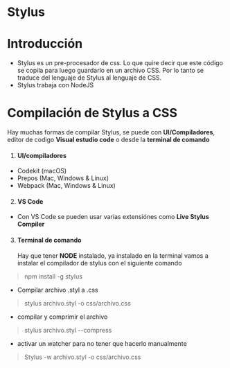 # Stylus
# Introducción
* Stylus es un pre-procesador de css. Lo que quire decir que este código se copila para luego guardarlo en un archivo CSS. Por lo tanto se traduce del lenguaje de Stylus al lenguaje de CSS.
* Stylus trabaja con NodeJS


# Compilación de Stylus a CSS
<p> Hay muchas formas de compilar Stylus, se puede con <strong>UI/Compiladores</strong>, editor de codigo <strong>Visual estudio code</strong> o desde la <strong>terminal de comando</strong></p>

 1. <h4>UI/compiladores</h4>
   - Codekit (macOS)
   - Prepos (Mac, Windows & Linux)
   - Webpack (Mac, Windows & Linux)
 2. <h4>VS Code</h4>
   - Con VS Code se pueden usar varias extensiónes como <strong>Live Stylus Compiler</strong>
 3. <h4>Terminal de comando</h4>
    Hay que tener <strong>NODE</strong> instalado, ya instalado en la terminal vamos a instalar el compilador de stylus con el siguiente comando
   > npm install -g stylus
   - Compilar archivo .styl a .css
   > stylus archivo.styl -o css/archivo.css
   - compilar y comprimir el archivo
   > stylus archivo.styl --compress
   - activar un watcher para no tener que hacerlo manualmente
   > Stylus -w archivo.styl -o css/archivo.css
